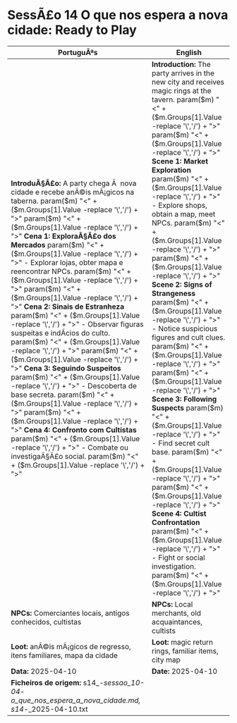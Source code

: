 ﻿

# SessÃ£o 14  O que nos espera a nova cidade: Ready to Play

| PortuguÃªs | English |
|-----------|---------|
| **IntroduÃ§Ã£o:** A party chega Ã  nova cidade e recebe anÃ©is mÃ¡gicos na taberna. param($m) "<" + ($m.Groups[1].Value -replace '\\','/') + ">"  param($m) "<" + ($m.Groups[1].Value -replace '\\','/') + ">" **Cena 1: ExploraÃ§Ã£o dos Mercados** param($m) "<" + ($m.Groups[1].Value -replace '\\','/') + ">" - Explorar lojas, obter mapa e reencontrar NPCs. param($m) "<" + ($m.Groups[1].Value -replace '\\','/') + ">"  param($m) "<" + ($m.Groups[1].Value -replace '\\','/') + ">" **Cena 2: Sinais de Estranheza** param($m) "<" + ($m.Groups[1].Value -replace '\\','/') + ">" - Observar figuras suspeitas e indÃ­cios do culto. param($m) "<" + ($m.Groups[1].Value -replace '\\','/') + ">"  param($m) "<" + ($m.Groups[1].Value -replace '\\','/') + ">" **Cena 3: Seguindo Suspeitos** param($m) "<" + ($m.Groups[1].Value -replace '\\','/') + ">" - Descoberta de base secreta. param($m) "<" + ($m.Groups[1].Value -replace '\\','/') + ">"  param($m) "<" + ($m.Groups[1].Value -replace '\\','/') + ">" **Cena 4: Confronto com Cultistas** param($m) "<" + ($m.Groups[1].Value -replace '\\','/') + ">" - Combate ou investigaÃ§Ã£o social. param($m) "<" + ($m.Groups[1].Value -replace '\\','/') + ">"  | **Introduction:** The party arrives in the new city and receives magic rings at the tavern. param($m) "<" + ($m.Groups[1].Value -replace '\\','/') + ">"  param($m) "<" + ($m.Groups[1].Value -replace '\\','/') + ">" **Scene 1: Market Exploration** param($m) "<" + ($m.Groups[1].Value -replace '\\','/') + ">" - Explore shops, obtain a map, meet NPCs. param($m) "<" + ($m.Groups[1].Value -replace '\\','/') + ">"  param($m) "<" + ($m.Groups[1].Value -replace '\\','/') + ">" **Scene 2: Signs of Strangeness** param($m) "<" + ($m.Groups[1].Value -replace '\\','/') + ">" - Notice suspicious figures and cult clues. param($m) "<" + ($m.Groups[1].Value -replace '\\','/') + ">"  param($m) "<" + ($m.Groups[1].Value -replace '\\','/') + ">" **Scene 3: Following Suspects** param($m) "<" + ($m.Groups[1].Value -replace '\\','/') + ">" - Find secret cult base. param($m) "<" + ($m.Groups[1].Value -replace '\\','/') + ">"  param($m) "<" + ($m.Groups[1].Value -replace '\\','/') + ">" **Scene 4: Cultist Confrontation** param($m) "<" + ($m.Groups[1].Value -replace '\\','/') + ">" - Fight or social investigation. param($m) "<" + ($m.Groups[1].Value -replace '\\','/') + ">"  |
| **NPCs:** Comerciantes locais, antigos conhecidos, cultistas | **NPCs:** Local merchants, old acquaintances, cultists |
| **Loot:** anÃ©is mÃ¡gicos de regresso, itens familiares, mapa da cidade | **Loot:** magic return rings, familiar items, city map |
| **Data:** 2025-04-10 | **Date:** 2025-04-10 |
| **Ficheiros de origem:** s14_-_sessao_10-04_-_o_que_nos_espera_a_nova_cidade.md, s14_-_2025-04-10.txt |

























